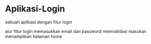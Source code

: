 # Aplikasi-Login
sebuah aplikasi dengan fitur login

alur fitur login
memasukkan email dan password
memvalidasi masukan
menampilkan halaman home
